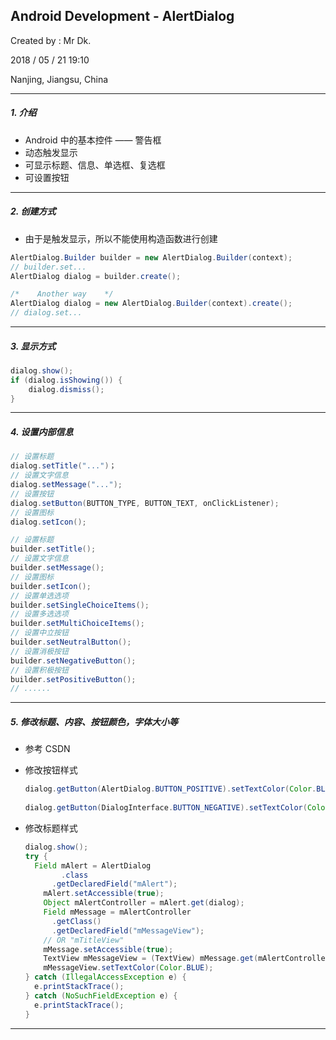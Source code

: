 ## Android Development - AlertDialog

Created by : Mr Dk.

2018 / 05 / 21 19:10

Nanjing, Jiangsu, China

------

##### 1. 介绍

* Android 中的基本控件 —— 警告框
* 动态触发显示
* 可显示标题、信息、单选框、复选框
* 可设置按钮

---

##### 2. 创建方式

* 由于是触发显示，所以不能使用构造函数进行创建

```java
AlertDialog.Builder builder = new AlertDialog.Builder(context);
// builder.set...
AlertDialog dialog = builder.create();

/*    Another way    */
AlertDialog dialog = new AlertDialog.Builder(context).create();
// dialog.set...
```

---

##### 3. 显示方式

```Java
dialog.show();
if (dialog.isShowing()) {
    dialog.dismiss();
}
```

---

##### 4. 设置内部信息

```java
// 设置标题
dialog.setTitle("...")；
// 设置文字信息
dialog.setMessage("...");
// 设置按钮
dialog.setButton(BUTTON_TYPE, BUTTON_TEXT, onClickListener);
// 设置图标
dialog.setIcon();

// 设置标题
builder.setTitle();
// 设置文字信息
builder.setMessage();
// 设置图标
builder.setIcon();
// 设置单选选项
builder.setSingleChoiceItems();
// 设置多选选项
builder.setMultiChoiceItems();
// 设置中立按钮
builder.setNeutralButton();
// 设置消极按钮
builder.setNegativeButton();
// 设置积极按钮
builder.setPositiveButton();
// ......
```

---

##### 5. 修改标题、内容、按钮颜色，字体大小等

- 参考 CSDN

- 修改按钮样式

  ```Java
  dialog.getButton(AlertDialog.BUTTON_POSITIVE).setTextColor(Color.BLUE);
      
  dialog.getButton(DialogInterface.BUTTON_NEGATIVE).setTextColor(Color.BLACK);
  ```

- 修改标题样式

  ```Java
  dialog.show();
  try {
  	Field mAlert = AlertDialog
          .class
  		.getDeclaredField("mAlert");
      mAlert.setAccessible(true);
      Object mAlertController = mAlert.get(dialog);
      Field mMessage = mAlertController
   		.getClass()
   		.getDeclaredField("mMessageView");
      // OR "mTitleView"
      mMessage.setAccessible(true);
      TextView mMessageView = (TextView) mMessage.get(mAlertController);
      mMessageView.setTextColor(Color.BLUE);
  } catch (IllegalAccessException e) {
  	e.printStackTrace();
  } catch (NoSuchFieldException e) {
  	e.printStackTrace();
  }
  ```

------

